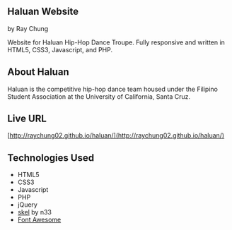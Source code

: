 Haluan Website
----------------

by Ray Chung

Website for Haluan Hip-Hop Dance Troupe. Fully responsive and written in HTML5, CSS3, Javascript, and PHP.

About Haluan
--------------

Haluan is the competitive hip-hop dance team housed under the Filipino Student Association at the University of California, Santa Cruz.

Live URL
--------
[http://raychung02.github.io/haluan/](http://raychung02.github.io/haluan/)

Technologies Used
-----------------
* HTML5
* CSS3
* Javascript
* PHP
* jQuery
* [skel](https://github.com/n33/skel) by n33
* [Font Awesome](https://fortawesome.github.io/Font-Awesome/)

